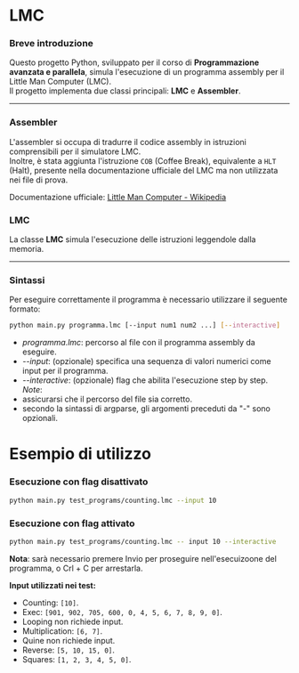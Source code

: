 # LMC
### Breve introduzione
Questo progetto Python, sviluppato per il corso di **Programmazione avanzata e parallela**, simula l'esecuzione di un programma assembly per il Little Man Computer (LMC).  
Il progetto implementa due classi principali: **LMC** e **Assembler**.

--- 

### Assembler
L'assembler si occupa di tradurre il codice assembly in istruzioni comprensibili per il simulatore LMC.  
Inoltre, è stata aggiunta l'istruzione `COB` (Coffee Break), equivalente a `HLT` (Halt), presente nella documentazione ufficiale del LMC ma non utilizzata nei file di prova.  

Documentazione ufficiale: [Little Man Computer - Wikipedia](https://en.wikipedia.org/wiki/Little_man_computer#Instructions)

### LMC
La classe **LMC** simula l'esecuzione delle istruzioni leggendole dalla memoria.

---

### Sintassi
Per eseguire correttamente il programma è necessario utilizzare il seguente formato:

```bash
python main.py programma.lmc [--input num1 num2 ...] [--interactive]
```
- *programma.lmc*: percorso al file con il programma assembly da eseguire.
- *--input*: (opzionale) specifica una sequenza di valori numerici come input per il programma.
- *--interactive*: (opzionale) flag che abilita l'esecuzione step by step.  
*Note*: 
- assicurarsi che il percorso del file sia corretto.
- secondo la sintassi di argparse, gli argomenti preceduti da "-" sono opzionali.  

# Esempio di utilizzo
### Esecuzione con flag disattivato

```bash
python main.py test_programs/counting.lmc --input 10  
```
### Esecuzione con flag attivato
```bash
python main.py test_programs/counting.lmc -- input 10 --interactive
```
**Nota**: sarà necessario premere Invio per proseguire nell'esecuizoone del programma, o Crl + C per arrestarla.






**Input utilizzati nei test:**
- Counting: `[10]`. 
- Exec: `[901, 902, 705, 600, 0, 4, 5, 6, 7, 8, 9, 0]`.
- Looping non richiede input.
- Multiplication: `[6, 7]`.
- Quine non richiede input.
- Reverse: `[5, 10, 15, 0]`.
- Squares: `[1, 2, 3, 4, 5, 0]`.

